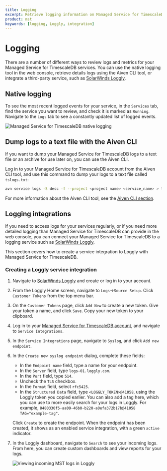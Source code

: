 ```yaml
---
title: Logging
excerpt: Retrieve logging information on Managed Service for TimescaleDB
product: mst
keywords: [logging, Loggly, integration]
---
```


# Logging

There are a number of different ways to review logs and metrics for your Managed
Service for TimescaleDB services. You can use the native logging tool
in the web console, retrieve details logs using the Aiven CLI tool, or
integrate a third-party service, such as [SolarWinds Loggly][loggly-site].

## Native logging

To see the most recent logged events for your service, in the `Services` tab,
find the service you want to review, and check it is marked as `Running`.
Navigate to the `Logs` tab to see a constantly updated list of logged events.

<img class="main-content__illustration"
src="https://s3.amazonaws.com/assets.timescale.com/docs/images/mst-view-logs.png"
alt="Managed Service for TimescaleDB native logging"/>

## Dump logs to a text file with the Aiven CLI

If you want to dump your Managed Service for TimescaleDB logs to a text file or
an archive for use later on, you can use the Aiven CLI.

Log in to your Managed Service for TimescaleDB account from the Aiven CLI tool,
and use this command to dump your logs to a text file called `tslogs.txt`:

```bash
avn service logs -S desc -f --project <project name> <service_name> > tslogs.txt
```

For more information about the Aiven CLI tool, see the
[Aiven CLI section][aiven-cli].

## Logging integrations

If you need to access logs for your services regularly, or if you need more
detailed logging than Managed Service for TimescaleDB can provide in the web
console, you can connect your Managed Service for TimescaleDB to a logging
service such as [SolarWinds Loggly][loggly-site].

This section covers how to create a service integration to Loggly with Managed
Service for TimescaleDB.

<Procedure>

### Creating a Loggly service integration

1.  Navigate to [SolarWinds Loggly][loggly-site] and create or log in to your account.
1.  From the Loggly Home screen, navigate to `Logs`→`Source Setup`. Click
    `Customer Tokens` from the top menu bar.
1.  On the `Customer Tokens` page, click `Add New` to create a new token. Give your
    token a name, and click `Save`. Copy your new token to your clipboard.
1.  Log in to your [Managed Service for TimescaleDB account][mst-portal], and navigate
    to `Service Integrations`.
1.  In the `Service Integrations` page, navigate to `Syslog`, and click
    `Add new endpoint`.
1.  In the `Create new syslog endpoint` dialog, complete these fields:

      *   In the `Endpoint name` field, type a name for your endpoint.
      *   In the `Server` field, type `logs-01.loggly.com`.
      *   In the `Port` field, type `514`.
      *   Uncheck the `TLS` checkbox.
      *   In the `Format` field, select `rfc5425`.
      *   In the `Structured Data` field, type `<LOGGLY_TOKEN>@41058`, using the
          Loggly token you copied earlier. You can also add a tag here, which
          you can use to more easily search for your logs in Loggly. For
          example,
          `8480330f5-aa09-46b0-b220-a0efa372b17b@41058 TAG="example-tag"`.

    Click `Create` to create the endpoint. When the endpoint has been created,
    it shows as an enabled service integration, with a green `active` indicator.
1.  In the Loggly dashboard, navigate to `Search` to see your incoming logs.
    From here, you can create custom dashboards and view reports for your logs.

    <img class="main-content__illustration"
      src="https://s3.amazonaws.com/assets.timescale.com/docs/images/loggly-view-logs.png" alt="Viewing incoming MST logs in Loggly"
    />

</Procedure>

[loggly-site]: https://www.loggly.com/
[mst-portal]: https://portal.managed.timescale.com
[aiven-cli]: /mst/:currentVersion:/aiven-client/aiven-client-install/
